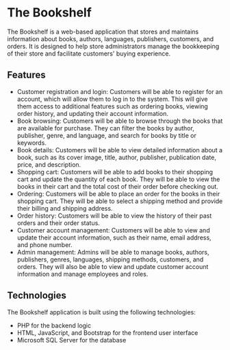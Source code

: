 # The Bookshelf

The Bookshelf is a web-based application that stores and maintains information about books, authors, languages, publishers, customers, and orders. It is designed to help store administrators manage the bookkeeping of their store and facilitate customers' buying experience.

## Features

- Customer registration and login: Customers will be able to register for an account, which will allow them to log in to the system. This will give them access to additional features such as ordering books, viewing order history, and updating their account information.
- Book browsing: Customers will be able to browse through the books that are available for purchase. They can filter the books by author, publisher, genre, and language, and search for books by title or keywords.
- Book details: Customers will be able to view detailed information about a book, such as its cover image, title, author, publisher, publication date, price, and description.
- Shopping cart: Customers will be able to add books to their shopping cart and update the quantity of each book. They will be able to view the books in their cart and the total cost of their order before checking out.
- Ordering: Customers will be able to place an order for the books in their shopping cart. They will be able to select a shipping method and provide their billing and shipping address.
- Order history: Customers will be able to view the history of their past orders and their order status.
- Customer account management: Customers will be able to view and update their account information, such as their name, email address, and phone number.
- Admin management: Admins will be able to manage books, authors, publishers, genres, languages, shipping methods, customers, and orders. They will also be able to view and update customer account information and manage employees and roles.


## Technologies

The Bookshelf application is built using the following technologies:

- PHP for the backend logic
- HTML, JavaScript, and Bootstrap for the frontend user interface
- Microsoft SQL Server for the database
